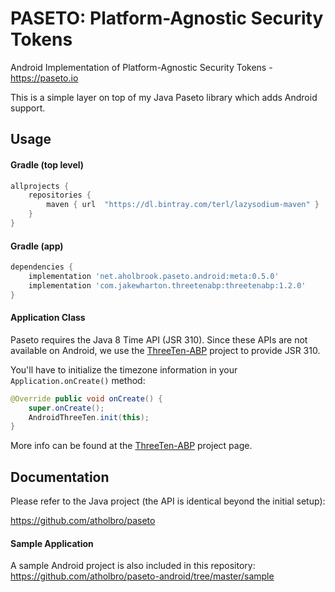 # PASETO: Platform-Agnostic Security Tokens

Android Implementation of Platform-Agnostic Security Tokens - https://paseto.io

This is a simple layer on top of my Java Paseto library which adds Android support.

## Usage
#### Gradle (top level)

```gradle
allprojects {
	repositories {
		maven { url  "https://dl.bintray.com/terl/lazysodium-maven" }
	}
}
```

#### Gradle (app)
```gradle
dependencies {
	implementation 'net.aholbrook.paseto.android:meta:0.5.0'
	implementation 'com.jakewharton.threetenabp:threetenabp:1.2.0'
}
```

#### Application Class
Paseto requires the Java 8 Time API (JSR 310). Since these APIs are not available on Android, we use the [ThreeTen-ABP](https://github.com/JakeWharton/ThreeTenABP) project to provide JSR 310. 

You'll have to initialize the timezone information in your `Application.onCreate()` method:
```java
@Override public void onCreate() {
	super.onCreate();
	AndroidThreeTen.init(this);
}
```
More info can be found at the [ThreeTen-ABP](https://github.com/JakeWharton/ThreeTenABP) project page.

## Documentation
Please refer to the Java project (the API is identical beyond the initial setup):

https://github.com/atholbro/paseto

#### Sample Application
A sample Android project is also included in this repository:
https://github.com/atholbro/paseto-android/tree/master/sample
